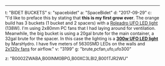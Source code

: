 ---
t: "BIDET BUCKETS"
s: "spacebidet"
a: "SpaceBidet"
d: "2017-09-29"
c: "I'd like to preface this by stating that <strong>this is my first grow ever</strong>. The orange build has 3 buckets (1 bucket and 2 spacers) with a <a href='http://amzn.to/2nFDv3r'>Roleadro UFO LED light</a> (138W). I'm using 2x80mm PC fans that I had laying around for ventilation. Meanwhile, the big bucket is using a 20gal brute for the main container, a 32gal brute for the spacer. In this case the lighting is a <a href='http://amzn.to/2ncfxRD'><strong>300w UFO LED light</strong></a> by MarsHydro. I have five meters of 5630SMD LEDs on the walls and <a href='http://amzn.to/2oDnAaA'>2x120v fans</a> for airflow."
v: "3199"
g: "brute,pcfan,ufo,ufo300"

z: "B0002ZWABA,B00INM0BPG,B00XC3LBI2,B001TJR2WU"
